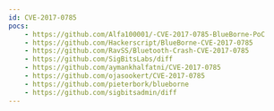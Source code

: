 ```yaml
---
id: CVE-2017-0785
pocs:
    - https://github.com/Alfa100001/-CVE-2017-0785-BlueBorne-PoC
    - https://github.com/Hackerscript/BlueBorne-CVE-2017-0785
    - https://github.com/RavSS/Bluetooth-Crash-CVE-2017-0785
    - https://github.com/SigBitsLabs/diff
    - https://github.com/aymankhalfatni/CVE-2017-0785
    - https://github.com/ojasookert/CVE-2017-0785
    - https://github.com/pieterbork/blueborne
    - https://github.com/sigbitsadmin/diff
---
```

